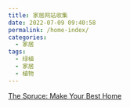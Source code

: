 ```yaml
---
title: 家居网站收集
date: 2022-07-09 09:40:58
permalink: /home-index/
categories:
  - 家居
tags:
  - 绿植
  - 家居
  - 植物
---
```


[The Spruce: Make Your Best Home](https://www.thespruce.com/)